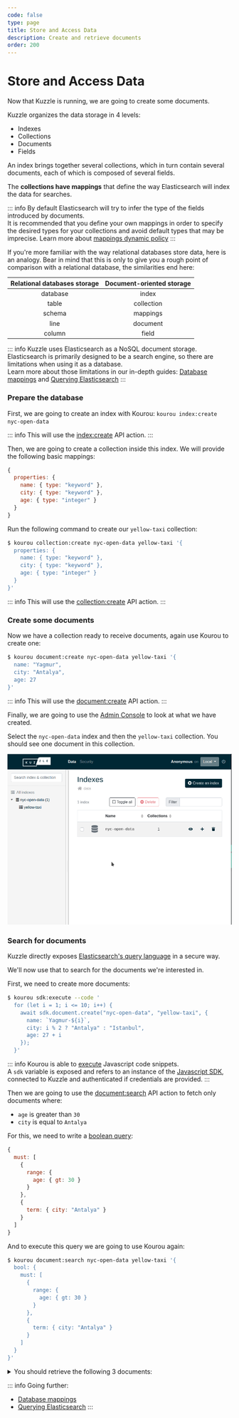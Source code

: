 ```yaml
---
code: false
type: page
title: Store and Access Data
description: Create and retrieve documents
order: 200
---
```


# Store and Access Data

Now that Kuzzle is running, we are going to create some documents.

Kuzzle organizes the data storage in 4 levels: 
  - Indexes
  - Collections
  - Documents
  - Fields

An index brings together several collections, which in turn contain several documents, each of which is composed of several fields.

The **collections have mappings** that define the way Elasticsearch will index the data for searches.

::: info
By default Elasticsearch will try to infer the type of the fields introduced by documents.  
It is recommended that you define your own mappings in order to specify the desired types for your collections and avoid default types that may be imprecise.
Learn more about [mappings dynamic policy](/core/2/some-link)
:::

If you're more familiar with the way relational databases store data, here is an analogy. Bear in mind that this is only to give you a rough point of comparison with a relational database, the similarities end here:

| Relational databases storage | Document-oriented storage |
| :--------------------------: | :-----------------------: |
| database                     | index                     |
| table                        | collection                |
| schema                       | mappings                  |
| line                         | document                  |
| column                       | field                     |

::: info
Kuzzle uses Elasticsearch as a NoSQL document storage.  
Elasticsearch is primarily designed to be a search engine, so there are limitations when using it as a database.  
Learn more about those limitations in our in-depth guides: [Database mappings](/core/2/guides/some-link) and [Querying Elasticsearch](/core/2/guides/some-link)
::: 

### Prepare the database

First, we are going to create an index with Kourou: `kourou index:create nyc-open-data`

::: info
This will use the [index:create](/core/2/api/controllers/index/create) API action.
:::

Then, we are going to create a collection inside this index. We will provide the following basic mappings:

```js
{
  properties: {
    name: { type: "keyword" },
    city: { type: "keyword" },
    age: { type: "integer" }
  }
}
```

Run the following command to create our `yellow-taxi` collection: 

```bash
$ kourou collection:create nyc-open-data yellow-taxi '{
  properties: {
    name: { type: "keyword" },
    city: { type: "keyword" },
    age: { type: "integer" }
  }
}'
```

::: info
This will use the [collection:create](/core/2/api/controllers/collection/create) API action.
:::


### Create some documents

Now we have a collection ready to receive documents, again use Kourou to create one:

```bash
$ kourou document:create nyc-open-data yellow-taxi '{
  name: "Yagmur",
  city: "Antalya",
  age: 27
}'
```

::: info
This will use the [document:create](/core/2/api/controllers/document/create) API action.
:::

Finally, we are going to use the [Admin Console](http://next-console.kuzzle.io) to look at what we have created.

Select the `nyc-open-data` index and then the `yellow-taxi` collection. You should see one document in this collection.

![admin console show document](./admin-console-show-document.gif)

### Search for documents

Kuzzle directly exposes [Elasticsearch's query language](https://www.elastic.co/guide/en/elasticsearch/reference/7.4/query-dsl.html) in a secure way. 

We'll now use that to search for the documents we're interested in.

First, we need to create more documents:

```bash
$ kourou sdk:execute --code '
  for (let i = 1; i <= 10; i++) {
    await sdk.document.create("nyc-open-data", "yellow-taxi", {
      name: `Yagmur-${i}`,
      city: i % 2 ? "Antalya" : "Istanbul",
      age: 27 + i
    });
  }'
```

::: info
Kourou is able to [execute](/core/2/api/kourou/commands/sdk/execute) Javascript code snippets.  
A `sdk` variable is exposed and refers to an instance of the [Javascript SDK](/sdk/js/7), connected to Kuzzle and authenticated if credentials are provided.
::: 

Then we are going to use the [document:search](/core/2/api/controllers/document/search) API action to fetch only documents where:
 - `age` is greater than `30`
 - `city` is equal to `Antalya`

For this, we need to write a [boolean query](https://www.elastic.co/guide/en/elasticsearch/reference/7.4/query-dsl-bool-query.html):

```js
{
  must: [
    {
      range: {
        age: { gt: 30 }
      }
    },
    {
      term: { city: "Antalya" }
    }
  ]
}
```

And to execute this query we are going to use Kourou again:

```bash
$ kourou document:search nyc-open-data yellow-taxi '{
  bool: {
    must: [
      {
        range: {
          age: { gt: 30 }
        }
      },
      {
        term: { city: "Antalya" }
      }
    ]
  }
}'
```

<details><summary>You should retrieve the following 3 documents:</summary>

```bash
 🚀 Kourou - Searches for documents
 
 [ℹ] Connecting to http://localhost:7512 ...
 [ℹ] Document ID: OYgZJnUBacNMjDl2504F
 Content: {
  "name": "Yagmur-5",
  "city": "Antalya",
  "age": 32,
  "_kuzzle_info": {
    "author": "-1",
    "createdAt": 1602662033156,
    "updatedAt": null,
    "updater": null
  }
}
 [ℹ] Document ID: O4gZJnUBacNMjDl2504n
 Content: {
  "name": "Yagmur-7",
  "city": "Antalya",
  "age": 34,
  "_kuzzle_info": {
    "author": "-1",
    "createdAt": 1602662033189,
    "updatedAt": null,
    "updater": null
  }
}
 [ℹ] Document ID: PYgZJnUBacNMjDl2505H
 Content: {
  "name": "Yagmur-9",
  "city": "Antalya",
  "age": 36,
  "_kuzzle_info": {
    "author": "-1",
    "createdAt": 1602662033222,
    "updatedAt": null,
    "updater": null
  }
}
 [✔] 3 documents fetched on a total of 3
```

</details>

::: info
Going further:
  - [Database mappings](/core/2/guides/some-link)
  - [Querying Elasticsearch](/core/2/guides/some-link)
:::

<GuidesLinks 
  :prev="{ text: 'Run Kuzzle', url: '/core/2/guides/getting-started/1-run-kuzzle' }" 
  :next="{ text: 'Set up Permissions', url: '/core/2/guides/getting-started/3-set-up-permissions' }" 
/>
